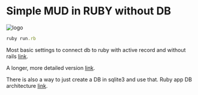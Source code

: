 # Simple MUD in RUBY without DB
![logo](http://bakadesign.dk/backoffice/wp-content/uploads/2018/11/Orks.svg)
```ruby
ruby run.rb
```
Most basic settings to connect db to ruby with active record and without rails [link](https://til.codes/connecting-a-ruby-app-to-active-record-without-rails/).

A longer, more detailed version [link](https://snippets.aktagon.com/snippets/257-How-to-use-ActiveRecord-without-Rails).

There is also a way to just create a DB in sqlite3 and use that.
Ruby app DB architecture [link](https://www.tutorialspoint.com/ruby/ruby_database_access.htm).
